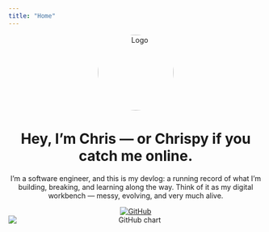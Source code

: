 ```yaml
---
title: "Home"
---
```


<div style="text-align: center;">
<img src="images/avatar.png" 
    alt="Logo"
    width="150"
    style="border-radius: 50%; display: block; margin: auto;" >

<h1>
    Hey, I’m Chris — or Chrispy if you catch me online.
</h1>
<p>
    I’m a software engineer, and this is my devlog: a running record of what I’m building, breaking, and learning along the way. Think of it as my digital workbench — messy, evolving, and very much alive.
</p>

<div class="icon-row">
  <a href="https://github.com/chrispyme" target="_blank">
    <img src="/images/icons/github.svg" alt="GitHub" style="border: none;" />
  </a>
</div>

<img src="https://ghchart.rshah.org/chrispyme" alt="GitHub chart" style="display: block; margin: auto;"/>

</div>
